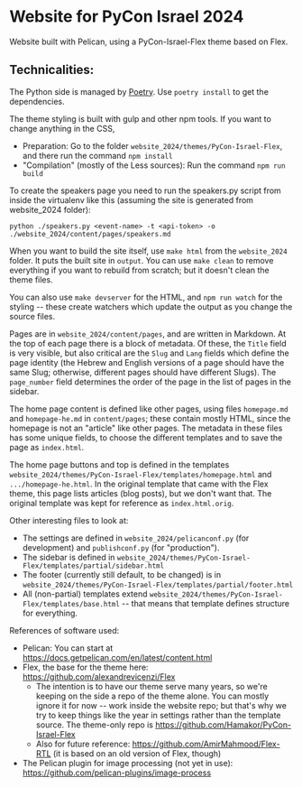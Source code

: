 Website for PyCon Israel 2024
=============================

Website built with Pelican, using a PyCon-Israel-Flex theme
based on Flex.

Technicalities:
---------------

The Python side is managed by [Poetry](https://python-poetry.org/).
Use `poetry install` to get the dependencies.

The theme styling is built with gulp and other npm tools.
If you want to change anything in the CSS, 
- Preparation: Go to the folder `website_2024/themes/PyCon-Israel-Flex`,
  and there run the command `npm install`
- "Compilation" (mostly of the Less sources): Run the command
  `npm run build`


To create the speakers page you need to run the speakers.py script from
inside the virtualenv like this (assuming the site is generated from
website_2024 folder):

    python ./speakers.py <event-name> -t <api-token> -o ./website_2024/content/pages/speakers.md


When you want to build the site itself, use `make html` from the
`website_2024` folder. It puts the built site in `output`. You
can use `make clean` to remove everything if you want to rebuild
from scratch; but it doesn't clean the theme files.

You can also use `make devserver` for the HTML, and `npm run watch`
for the styling -- these create watchers which update the output as
you change the source files.

Pages are in `website_2024/content/pages`, and are written in
Markdown. At the top of each page there is a block of metadata. Of
these, the `Title` field is very visible, but also critical are the
`Slug` and `Lang` fields which define the page identity (the Hebrew
and English versions of a page should have the same Slug; otherwise,
different pages should have different Slugs). The `page_number` field
determines the order of the page in the list of pages in the sidebar.

The home page content is defined like other pages, using files
`homepage.md` and `homepage-he.md` in `content/pages`; these contain
mostly HTML, since the homepage is not an "article" like other
pages. The metadata in these files has some unique fields, to choose
the different templates and to save the page as `index.html`.

The home page buttons and top is defined in the templates
`website_2024/themes/PyCon-Israel-Flex/templates/homepage.html` and
`.../homepage-he.html`. In the original template that came with the
Flex theme, this page lists articles (blog posts), but we don't want
that. The original template was kept for reference as
`index.html.orig`. 

Other interesting files to look at:
- The settings are defined in `website_2024/pelicanconf.py` (for
  development) and `publishconf.py` (for "production").
- The sidebar is defined in
  `website_2024/themes/PyCon-Israel-Flex/templates/partial/sidebar.html`
- The footer (currently still default, to be changed) is in 
  `website_2024/themes/PyCon-Israel-Flex/templates/partial/footer.html`
- All (non-partial) templates extend
  `website_2024/themes/PyCon-Israel-Flex/templates/base.html` -- that
  means that template defines structure for everything.


References of software used:
- Pelican: You can start at
  https://docs.getpelican.com/en/latest/content.html
- Flex, the base for the theme here:
  https://github.com/alexandrevicenzi/Flex
  + The intention is to have our theme serve many years, so we're
    keeping on the side a repo of the theme alone. You can mostly
    ignore it for now -- work inside the website repo; but that's why
    we try to keep things like the year in settings rather than the
    template source. The theme-only repo is
    https://github.com/Hamakor/PyCon-Israel-Flex
  + Also for future reference: https://github.com/AmirMahmood/Flex-RTL
    (it is based on an old version of Flex, though)
- The Pelican plugin for image processing (not yet in use):
  https://github.com/pelican-plugins/image-process
